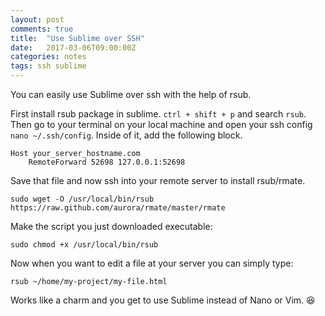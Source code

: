 ```yaml
---
layout: post
comments: true
title:  "Use Sublime over SSH"
date:   2017-03-06T09:00:00Z
categories: notes
tags: ssh sublime
---
```


You can easily use Sublime over ssh with the help of rsub. 

First install rsub package in sublime. ``` ctrl + shift + p ``` and search ```rsub```. Then go to your terminal on your local machine and open your ssh config ``` nano ~/.ssh/config ```. Inside of it, add the following block.

```
Host your_server_hostname.com
    RemoteForward 52698 127.0.0.1:52698
```

Save that file and now ssh into your remote server to install rsub/rmate.

``` 
sudo wget -O /usr/local/bin/rsub https://raw.github.com/aurora/rmate/master/rmate 

```

Make the script you just downloaded executable:

``` sudo chmod +x /usr/local/bin/rsub ```

Now when you want to edit a file at your server you can simply type: 

``` rsub ~/home/my-project/my-file.html ```

Works like a charm and you get to use Sublime instead of Nano or Vim. 😆